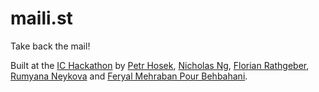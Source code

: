 maili.st
========

Take back the mail!

Built at the [IC Hackathon][1] by [Petr Hosek][2], [Nicholas Ng][3],
[Florian Rathgeber][4], [Rumyana Neykova][5] and
[Feryal Mehraban Pour Behbahani][6].

[1]: http://felixonline.co.uk/biz/2321/imperial-college-hackathon-launched/
[2]: https://plus.google.com/110287390291502183886
[3]: https://plus.google.com/103590770217110381172
[4]: https://plus.google.com/112983298713989864872
[5]: https://plus.google.com/104422908824632838092
[6]: https://plus.google.com/111833213840908234181
